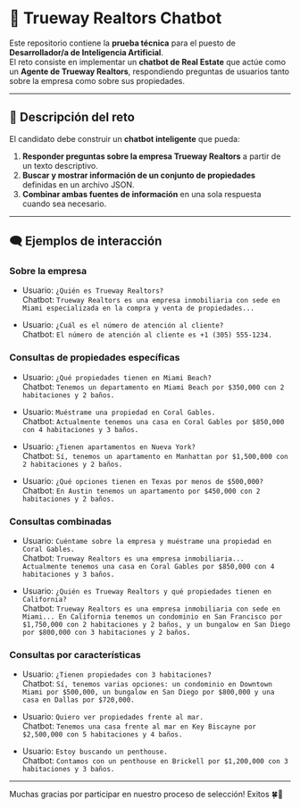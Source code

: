 # 🏡 Trueway Realtors Chatbot

Este repositorio contiene la **prueba técnica** para el puesto de **Desarrollador/a de Inteligencia Artificial**.  
El reto consiste en implementar un **chatbot de Real Estate** que actúe como un **Agente de Trueway Realtors**, respondiendo preguntas de usuarios tanto sobre la empresa como sobre sus propiedades.

---

## 📌 Descripción del reto

El candidato debe construir un **chatbot inteligente** que pueda:

1. **Responder preguntas sobre la empresa Trueway Realtors** a partir de un texto descriptivo.
2. **Buscar y mostrar información de un conjunto de propiedades** definidas en un archivo JSON.
3. **Combinar ambas fuentes de información** en una sola respuesta cuando sea necesario.

---

## 🗨️ Ejemplos de interacción

### Sobre la empresa
- Usuario: `¿Quién es Trueway Realtors?`  
  Chatbot: `Trueway Realtors es una empresa inmobiliaria con sede en Miami especializada en la compra y venta de propiedades...`

- Usuario: `¿Cuál es el número de atención al cliente?`  
  Chatbot: `El número de atención al cliente es +1 (305) 555-1234.`

### Consultas de propiedades específicas
- Usuario: `¿Qué propiedades tienen en Miami Beach?`  
  Chatbot: `Tenemos un departamento en Miami Beach por $350,000 con 2 habitaciones y 2 baños.`

- Usuario: `Muéstrame una propiedad en Coral Gables.`  
  Chatbot: `Actualmente tenemos una casa en Coral Gables por $850,000 con 4 habitaciones y 3 baños.`

- Usuario: `¿Tienen apartamentos en Nueva York?`  
  Chatbot: `Sí, tenemos un apartamento en Manhattan por $1,500,000 con 2 habitaciones y 2 baños.`

- Usuario: `¿Qué opciones tienen en Texas por menos de $500,000?`  
  Chatbot: `En Austin tenemos un apartamento por $450,000 con 2 habitaciones y 2 baños.`

### Consultas combinadas
- Usuario: `Cuéntame sobre la empresa y muéstrame una propiedad en Coral Gables.`  
  Chatbot: `Trueway Realtors es una empresa inmobiliaria... Actualmente tenemos una casa en Coral Gables por $850,000 con 4 habitaciones y 3 baños.`

- Usuario: `¿Quién es Trueway Realtors y qué propiedades tienen en California?`  
  Chatbot: `Trueway Realtors es una empresa inmobiliaria con sede en Miami... En California tenemos un condominio en San Francisco por $1,750,000 con 2 habitaciones y 2 baños, y un bungalow en San Diego por $800,000 con 3 habitaciones y 2 baños.`

### Consultas por características
- Usuario: `¿Tienen propiedades con 3 habitaciones?`  
  Chatbot: `Sí, tenemos varias opciones: un condominio en Downtown Miami por $500,000, un bungalow en San Diego por $800,000 y una casa en Dallas por $720,000.`

- Usuario: `Quiero ver propiedades frente al mar.`  
  Chatbot: `Tenemos una casa frente al mar en Key Biscayne por $2,500,000 con 5 habitaciones y 4 baños.`

- Usuario: `Estoy buscando un penthouse.`  
  Chatbot: `Contamos con un penthouse en Brickell por $1,200,000 con 3 habitaciones y 3 baños.`

---

Muchas gracias por participar en nuestro proceso de selección! Exitos 🍀🤞

